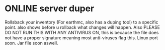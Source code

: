 # ONLINE server duper
Rollsback your inventory (For earthmc, also has a duping tool) to a specific point. also shows before u rollback what changes will happen.
Also PLEASE DO NOT RUN THIS WITH ANY ANTIVIRUS ON, this is because the file does not have a proper signature meaning most anti-viruses flag this. Linux port soon.
Jar file soon aswell.
